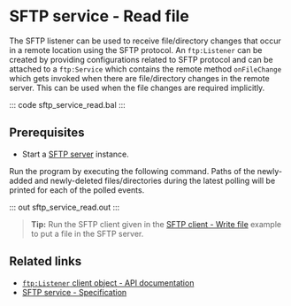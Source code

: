 # SFTP service - Read file

The SFTP listener can be used to receive file/directory changes that occur in a remote location using the SFTP protocol. An `ftp:Listener` can be created by providing configurations related to SFTP protocol and can be attached to a `ftp:Service` which contains the remote method `onFileChange` which gets invoked when there are file/directory changes in the remote server. This can be used when the file changes are required implicitly.

::: code sftp_service_read.bal :::

## Prerequisites
- Start a [SFTP server](https://hub.docker.com/r/atmoz/sftp/) instance.

Run the program by executing the following command. Paths of the newly-added and newly-deleted files/directories during the latest polling will be printed for each of the polled events.

::: out sftp_service_read.out :::

>**Tip:** Run the SFTP client given in the [SFTP client - Write file](/learn/by-example/sftp-client-write) example to put a file in the SFTP server.

## Related links
- [`ftp:Listener` client object - API documentation](https://lib.ballerina.io/ballerina/ftp/latest/listeners/Listener)
- [SFTP service - Specification](/spec/ftp/#422-secure-listener)
